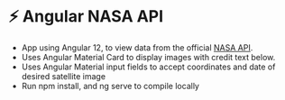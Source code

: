# :zap: Angular NASA API

* App using Angular 12, to view data from the official [NASA API](https://api.nasa.gov/index.html#getting-started).
* Uses Angular Material Card to display images with credit text below.
* Uses Angular Material input fields to accept coordinates and date of desired satellite image 
* Run npm install, and ng serve to compile locally  



